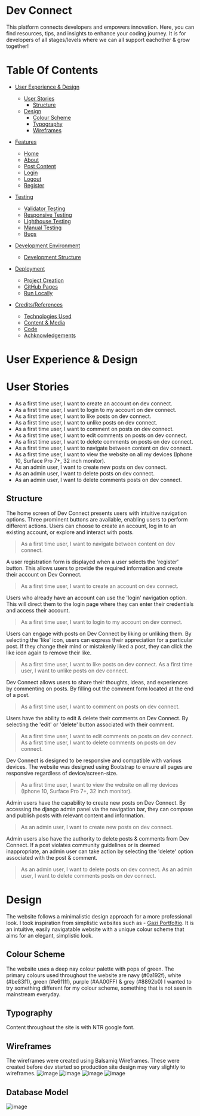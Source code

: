 # Dev Connect
This platform connects developers and empowers innovation. Here, you can find resources, tips, and insights to enhance your coding journey. It is for developers of all stages/levels where we can all support eachother & grow together!

# **Table Of Contents**
* [User Experience & Design](#user-experience--design)
    * [User Stories](#user-stories)
        * [Structure](#structure)
    * [Design](#design)
        * [Colour Scheme](#colour-scheme)
        * [Typography](#typography)
        * [Wireframes](#wireframes)
* [Features](#features)
    * [Home](#home-screen)
    * [About](#about-screen)
    * [Post Content](#post-content)
    * [Login](#login-section)
    * [Logout](#logout-section)
    * [Register](#register-section)

* [Testing](#testing)
    * [Validator Testing](#validator-testing)
    * [Responsive Testing](#responsive-testing)
    * [Lighthouse Testing](#lighthouse-testing)
    * [Manual Testing](#manual-testing)
    * [Bugs](#bugs-identified-during-development--testing)

* [Development Environment](#development-environment)
    * [Development Structure](#dev-structure)
* [Deployment](#deployment)
    * [Project Creation](#project-creation)
    * [GitHub Pages](#deployment-to-github-pages)
    * [Run Locally](#run-locally)

* [Credits/References](#creditsreferences)
    * [Technologies Used](#technologies-used)
    * [Content & Media](#content--media)
    * [Code](#code)
    * [Achknowledgements](#achknowledgements)

# **User Experience & Design**

# User Stories
* As a first time user, I want to create an account on dev connect.
* As a first time user, I want to login to my account on dev connect.
* As a first time user, I want to like posts on dev connect.
* As a first time user, I want to unlike posts on dev connect.
* As a first time user, I want to comment on posts on dev connect.
* As a first time user, I want to edit comments on posts on dev connect.
* As a first time user, I want to delete comments on posts on dev connect.
* As a first time user, I want to navigate between content on dev connect.
* As a first time user, I want to view the website on all my devices (Iphone 10, Surface Pro 7+, 32 inch monitor).
* As an admin user, I want to create new posts on dev connect.
* As an admin user, I want to  delete posts on dev connect.
* As an admin user, I want to delete comments posts on dev connect.

## Structure

The home screen of Dev Connect presents users with intuitive navigation options. Three prominent buttons are available, enabling users to perform different actions. Users can choose to create an account, log in to an existing account, or explore and interact with posts.
> As a first time user, I want to navigate between content on dev connect.

A user registration form is displayed when a user selects the 'register' button. This allows users to provide the required information and create their account on Dev Connect.
> As a first time user, I want to create an account on dev connect.

Users who already have an account can use the 'login' navigation option. This will direct them to the login page where they can enter their credentials and access their account.
> As a first time user, I want to login to my account on dev connect.

Users can engage with posts on Dev Connect by liking or unliking them. By selecting the 'like' icon, users can express their appreciation for a particular post. If they change their mind or mistakenly liked a post, they can click the like icon again to remove their like.
> As a first time user, I want to like posts on dev connect.
> As a first time user, I want to unlike posts on dev connect.

Dev Connect allows users to share their thoughts, ideas, and experiences by commenting on posts. By filling out the comment form located at the end of a post.
> As a first time user, I want to comment on posts on dev connect.

Users have the ability to edit & delete their comments on Dev Connect. By selecting the 'edit' or 'delete' button associated with their comment.
> As a first time user, I want to edit comments on posts on dev connect.
> As a first time user, I want to delete comments on posts on dev connect.

Dev Connect is designed to be responsive and compatible with various devices. The website was designed using Bootstrap to ensure all pages are responsive regardless of device/screen-size.
>  As a first time user, I want to view the website on all my devices (Iphone 10, Surface Pro 7+, 32 inch monitor).

Admin users have the capability to create new posts on Dev Connect. By accessing the django admin panel via the navigation bar, they can compose and publish posts with relevant content and information.
> As an admin user, I want to create new posts on dev connect.

Admin users also have the authority to delete posts & comments from Dev Connect. If a post violates community guidelines or is deemed inappropriate, an admin user can take action by selecting the 'delete' option associated with the post & comment.
> As an admin user, I want to  delete posts on dev connect.
> As an admin user, I want to delete comments posts on dev connect.

# Design
The website follows a minimalistic design approach for a more professional look. I took inspiration from simplistic websites such as - [Gazi Portfoltio](https://gazijarin.com/). It is an intuitive, easily navigatable website with a unique colour scheme that aims for an elegant, simplistic look.

## Colour Scheme
The website uses a deep nay colour palette with pops of green. The primary colours used throughout the website are navy (#0a192f), white (#be83f1), green (#e6f1ff), purple (#AA00FF) & grey (#8892b0) I wanted to try something different for my colour scheme, something that is not seen in mainstream everyday.

## Typography
Content throughout the site is with NTR google font.

## Wireframes
The wireframes were created using Balsamiq Wireframes. These were created before dev started so production site design may vary slightly to wireframes.
![image](https://github.com/emmaC11/Dev-Connect/assets/83119583/930ae297-3b27-4dd4-8c46-600f1d5a300e)
![image](https://github.com/emmaC11/Dev-Connect/assets/83119583/21f5a419-4e66-4e6a-8d74-f4f4cb512a2e)
![image](https://github.com/emmaC11/Dev-Connect/assets/83119583/89d16ebf-0688-4c46-b65a-9b780c31b938)
![image](https://github.com/emmaC11/Dev-Connect/assets/83119583/eca5acd7-1346-4b02-b811-47976a04faef)

## Database Model
![image](https://github.com/emmaC11/Dev-Connect/assets/83119583/1bf46703-cab5-4784-9761-8e9aff96a7de)